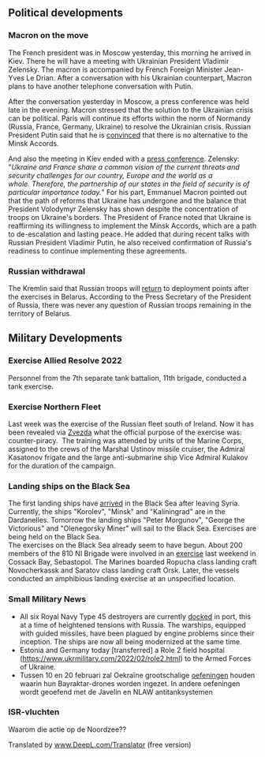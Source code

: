 ## Political developments

### Macron on the move

The French president was in Moscow yesterday, this morning he arrived in Kiev. There he will have a meeting with Ukrainian President Vladimir Zelensky. The macron is accompanied by French Foreign Minister Jean-Yves Le Drian. After a conversation with his Ukrainian counterpart, Macron plans to have another telephone conversation with Putin.

After the conversation yesterday in Moscow, a press conference was held late in the evening. Macron stressed that the solution to the Ukrainian crisis can be political. Paris will continue its efforts within the norm of Normandy (Russia, France, Germany, Ukraine) to resolve the Ukrainian crisis. Russian President Putin said that he is [convinced](https://tass.com/politics/1399399) that there is no alternative to the Minsk Accords.

And also the meeting in Kiev ended with a [press conference](https://www.president.gov.ua/news/partnerstvo-ukrayini-ta-franciyi-u-sferi-bezpeki-sogodni-may-72761). Zelensky: "_Ukraine and France share a common vision of the current threats and security challenges for our country, Europe and the world as a whole. Therefore, the partnership of our states in the field of security is of particular importance today._" For his part, Emmanuel Macron pointed out that the path of reforms that Ukraine has undergone and the balance that President Volodymyr Zelensky has shown despite the concentration of troops on Ukraine's borders. The President of France noted that Ukraine is reaffirming its willingness to implement the Minsk Accords, which are a path to de-escalation and lasting peace. He added that during recent talks with Russian President Vladimir Putin, he also received confirmation of Russia's readiness to continue implementing these agreements.

### Russian withdrawal

The Kremlin said that Russian troops will [return](https://tvzvezda.ru/news/202228138-vQ7Us.html) to deployment points after the exercises in Belarus. According to the Press Secretary of the President of Russia, there was never any question of Russian troops remaining in the territory of Belarus.

## Military Developments

### Exercise Allied Resolve 2022

Personnel from the 7th separate tank battalion, 11th brigade, conducted a tank exercise.

### Exercise Northern Fleet

Last week was the exercise of the Russian fleet south of Ireland. Now it has been revealed via [Zvezda](https://tvzvezda.ru/news/202228738-C4d4V.html) what the official purpose of the exercise was: counter-piracy.  The training was attended by units of the Marine Corps, assigned to the crews of the Marshal Ustinov missile cruiser, the Admiral Kasatonov frigate and the large anti-submarine ship Vice Admiral Kulakov for the duration of the campaign.

### Landing ships on the Black Sea

The first landing ships have [arrived](https://tvzvezda.ru/news/202228121-nT6PZ.html) in the Black Sea after leaving Syria. Currently, the ships "Korolev", "Minsk" and "Kaliningrad" are in the Dardanelles. Tomorrow the landing ships "Peter Morgunov", "George the Victorious" and "Olenegorsky Miner" will sail to the Black Sea. Exercises are being held on the Black Sea.  
The exercises on the Black Sea already seem to have begun. About 200 members of the 810 NI Brigade were involved in an [exercise](https://russianfleetanalysis.blogspot.com/2022/02/black-sea-fleet-deployments-wk062022.html) last weekend in Cossack Bay, Sebastopol. The Marines boarded Ropucha class landing craft Novocherkassk and Saratov class landing craft Orsk. Later, the vessels conducted an amphibious landing exercise at an unspecified location.

### Small Military News

- All six Royal Navy Type 45 destroyers are currently [docked](https://www.forces.net/news/all-six-royal-navy-destroyers-port-amid-tensions-russia) in port, this at a time of heightened tensions with Russia. The warships, equipped with guided missiles, have been plagued by engine problems since their inception. The ships are now all being modernized at the same time.
- Estonia and Germany today [transferred] a Role 2 field hospital (https://www.ukrmilitary.com/2022/02/role2.html) to the Armed Forces of Ukraine.
- Tussen 10 en 20 februari zal Oekraïne grootschalige [oefeningen](https://www.reuters.com/world/europe/ukraines-army-plans-drills-with-drones-anti-tank-missiles-feb-10-2022-02-08/) houden waarin hun Bayraktar-drones worden ingezet. In andere oefeningen wordt geoefend met de Javelin en NLAW antitanksystemen

### ISR-vluchten

Waarom die actie op de Noordzee??

Translated by www.DeepL.com/Translator (free version)
